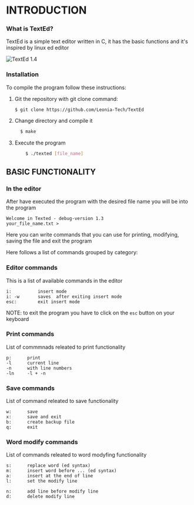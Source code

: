 # INTRODUCTION
### What is TextEd? 
TextEd is a simple text editor written in C, it has the basic functions and it's inspired by linux ed editor   

![TextEd 1.4](https://i.ibb.co/4t9r685/Text-Ed-1-4.png)

### Installation 
To compile the program follow these instructions: 

 1. Git the repository with git clone command: 

        $ git clone https://github.com/Leonia-Tech/TextEd 

2. Change directory and compile it
    ```bash
      $ make
     ```

3. Execute the program 

    ``` bash 
        $ ./texted [file_name] 
    ```
## BASIC FUNCTIONALITY

### In the editor 
After have executed the program with the desired file name you will be into the program 

```
Welcome in Texted - debug-version 1.3
your_file_name.txt > 
```
        
Here you can write commands that you can use for printing, modifying, saving the file and exit the program    

Here follows a list of commands  grouped by category: 

 
### Editor commands 
This is a list of available commands in the editor 


``` 
i:          insert mode
i: -w       saves  after exiting insert mode
esc:        exit insert mode 
```
NOTE: to exit the program you have to click on the `esc` button on your keyboard 
### Print commands
List of commmnads releated to print functionality

```
p:		print
-l		current line
-n		with line numbers 
-ln		-l + -n
```

### Save commands
List of command releated to save functionality  
```
w:		save
x:		save and exit
b:		create backup file
q:		exit 
```

### Word modify commands
List of commands releated to word modyfing functionality
```
s:		replace word (ed syntax)
m:		insert word before ... (ed syntax)
a:		insert at the end of line 
l:		set the modify line 

n:		add line before modify line 
d:		delete modify line
```

